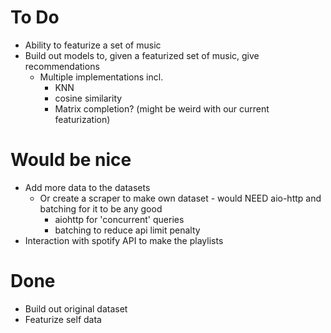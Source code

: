 # To Do
- Ability to featurize a set of music
- Build out models to, given a featurized set of music, give recommendations
  - Multiple implementations incl.
    - KNN
    - cosine similarity
    - Matrix completion? (might be weird with our current featurization)

# Would be nice
- Add more data to the datasets
  - Or create a scraper to make own dataset - would NEED aio-http and batching for it to be any good
    - aiohttp for 'concurrent' queries
    - batching to reduce api limit penalty
- Interaction with spotify API to make the playlists

# Done
- Build out original dataset
- Featurize self data